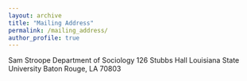 ```yaml
---
layout: archive
title: "Mailing Address"
permalink: /mailing_address/
author_profile: true
---
```

Sam Stroope                                                                                                                   Department of Sociology
126 Stubbs Hall
Louisiana State University
Baton Rouge, LA 70803
